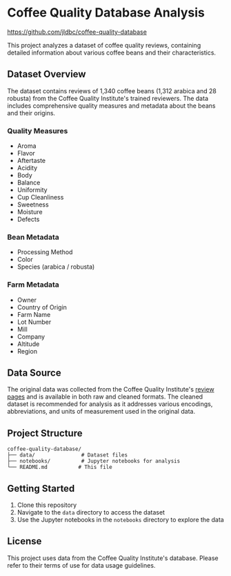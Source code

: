 # Coffee Quality Database Analysis
https://github.com/jldbc/coffee-quality-database

This project analyzes a dataset of coffee quality reviews, containing detailed information about various coffee beans and their characteristics.

## Dataset Overview

The dataset contains reviews of 1,340 coffee beans (1,312 arabica and 28 robusta) from the Coffee Quality Institute's trained reviewers. The data includes comprehensive quality measures and metadata about the beans and their origins.

### Quality Measures
* Aroma
* Flavor
* Aftertaste
* Acidity
* Body
* Balance
* Uniformity
* Cup Cleanliness
* Sweetness
* Moisture
* Defects

### Bean Metadata
* Processing Method
* Color
* Species (arabica / robusta)

### Farm Metadata
* Owner
* Country of Origin
* Farm Name
* Lot Number
* Mill
* Company
* Altitude
* Region

## Data Source

The original data was collected from the Coffee Quality Institute's [review pages](https://database.coffeeinstitute.org/) and is available in both raw and cleaned formats. The cleaned dataset is recommended for analysis as it addresses various encodings, abbreviations, and units of measurement used in the original data.

## Project Structure

```
coffee-quality-database/
├── data/               # Dataset files
├── notebooks/          # Jupyter notebooks for analysis
└── README.md          # This file
```

## Getting Started

1. Clone this repository
2. Navigate to the `data` directory to access the dataset
3. Use the Jupyter notebooks in the `notebooks` directory to explore the data

## License

This project uses data from the Coffee Quality Institute's database. Please refer to their terms of use for data usage guidelines. 